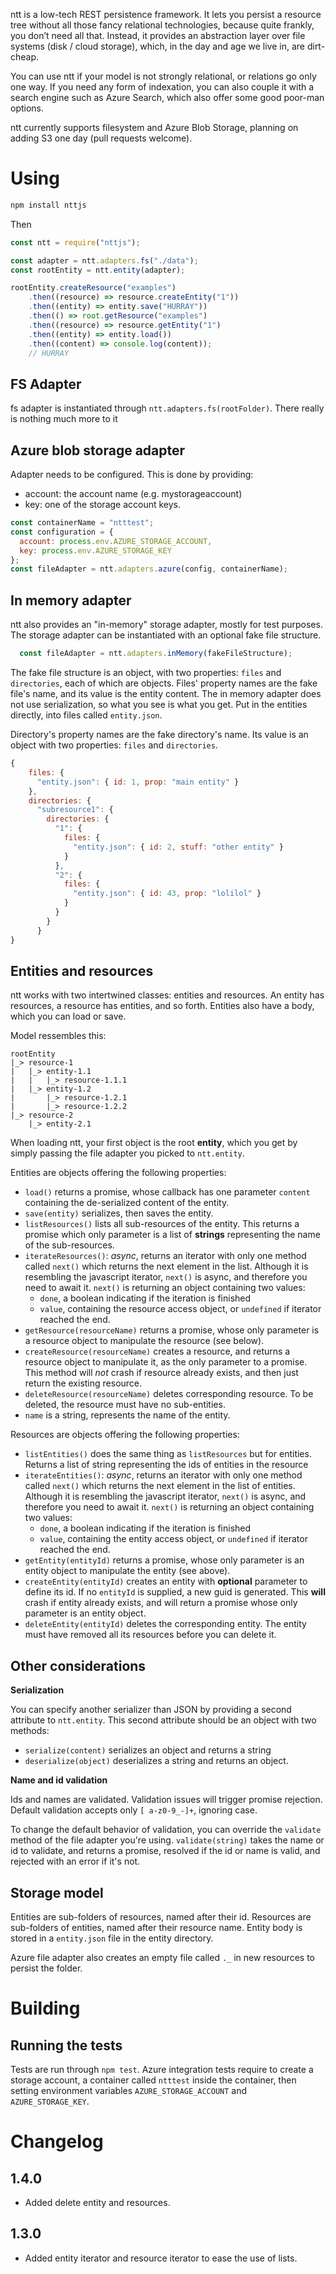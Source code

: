 ntt is a low-tech REST persistence framework. It lets you persist a 
resource tree without all those fancy relational technologies, because 
quite frankly, you don’t need all that. Instead, it provides an 
abstraction layer over file systems (disk / cloud storage), which, in 
the day and age we live in, are dirt-cheap.

You can use ntt if your model is not strongly relational, or relations 
go only one way. If you need any form of indexation, you can also 
couple it with a search engine such as Azure Search, which also offer 
some good poor-man options.

ntt currently supports filesystem and Azure Blob Storage, planning
on adding S3 one day (pull requests welcome).

# Using

```sh
npm install nttjs
```

Then

```js
const ntt = require("nttjs");

const adapter = ntt.adapters.fs("./data");
const rootEntity = ntt.entity(adapter);

rootEntity.createResource("examples")
    .then((resource) => resource.createEntity("1"))
    .then((entity) => entity.save("HURRAY"))
    .then(() => root.getResource("examples")
    .then((resource) => resource.getEntity("1")
    .then((entity) => entity.load())
    .then((content) => console.log(content));
    // HURRAY
```

## FS Adapter

fs adapter is instantiated through `ntt.adapters.fs(rootFolder)`. There
really is nothing much more to it

## Azure blob storage adapter

Adapter needs to be configured. This is done by providing:

- account: the account name (e.g. mystorageaccount)
- key: one of the storage account keys.

```js
const containerName = "ntttest";
const configuration = {
  account: process.env.AZURE_STORAGE_ACCOUNT,
  key: process.env.AZURE_STORAGE_KEY
};
const fileAdapter = ntt.adapters.azure(config, containerName);
```

## In memory adapter

ntt also provides an "in-memory" storage adapter, mostly for test
purposes. The storage adapter can be instantiated with an optional
fake file structure.

```js
  const fileAdapter = ntt.adapters.inMemory(fakeFileStructure);
```

The fake file structure is an object, with two properties: `files` and
`directories`, each of which are objects. Files' property names are the
fake file's name, and its value is the entity content. The in memory 
adapter does not use serialization, so what you see is what you get. Put
in the entities directly, into files called `entity.json`.

Directory's property names are the fake directory's name. Its value is
an object with two properties: `files` and `directories`.

```js
{
    files: {
      "entity.json": { id: 1, prop: "main entity" }
    },
    directories: {
      "subresource1": {
        directories: {
          "1": {
            files: {
              "entity.json": { id: 2, stuff: "other entity" }
            }
          },
          "2": {
            files: {
              "entity.json": { id: 43, prop: "lolilol" }
            }
          }
        }
      }
}
```

## Entities and resources

ntt works with two intertwined classes: entities and resources. An 
entity has resources, a resource has entities, and so forth. Entities
also have a body, which you can load or save.

Model ressembles this:
```
rootEntity
|_> resource-1
|   |_> entity-1.1
|   |   |_> resource-1.1.1
|   |_> entity-1.2
|       |_> resource-1.2.1
|       |_> resource-1.2.2
|_> resource-2
    |_> entity-2.1
```

When loading ntt, your first object is the root **entity**, which you get
by simply passing the file adapter you picked to `ntt.entity`.

Entities are objects offering the following properties:

- `load()` returns a promise, whose callback has one parameter
  `content` containing the de-serialized content of the entity.
- `save(entity)` serializes, then saves the entity.
- `listResources()` lists all sub-resources of the entity. This returns
  a promise which only parameter is a list of **strings** representing
  the name of the sub-resources.
- `iterateResources()`: _async_, returns an iterator with only one
  method called `next()` which returns the next element in the list.
  Although it is resembling the javascript iterator, `next()` is async, 
  and therefore you need to await it. `next()` is returning an object
  containing two values:
  - `done`, a boolean indicating if the iteration is finished
  - `value`, containing the resource access object, or `undefined` if
    iterator reached the end.
- `getResource(resourceName)` returns a promise, whose only parameter
  is a resource object to manipulate the resource (see below).
- `createResource(resourceName)` creates a resource, and returns a
  resource object to manipulate it, as the only parameter to a promise.
  This method will _not_ crash if resource already exists, and then 
  just return the existing resource.
- `deleteResource(resourceName)` deletes corresponding resource. 
  To be deleted, the resource must have no sub-entities.
- `name` is a string, represents the name of the entity.
  
Resources are objects offering the following properties:

- `listEntities()` does the same thing as `listResources` but for 
  entities. Returns a list of string representing the ids of entities
  in the resource
- `iterateEntities()`: _async_, returns an iterator with only one
  method called `next()` which returns the next element in the list of
  entities.
  Although it is resembling the javascript iterator, `next()` is async, 
  and therefore you need to await it. `next()` is returning an object
  containing two values:
  - `done`, a boolean indicating if the iteration is finished
  - `value`, containing the entity access object, or `undefined` if
    iterator reached the end.
- `getEntity(entityId)` returns a promise, whose only parameter
  is an entity object to manipulate the entity (see above).
- `createEntity(entityId)` creates an entity with **optional** parameter
  to define its id. If no `entityId` is supplied, a new guid is 
  generated. This **will** crash if entity already exists, and will
  return a promise whose only parameter is an entity object.
- `deleteEntity(entityId)` deletes the corresponding entity. The 
  entity must have removed all its resources before you can delete it.

## Other considerations


**Serialization**

You can specify another serializer than JSON by providing a second 
attribute to `ntt.entity`. This second attribute should be an object with
two methods:

- `serialize(content)` serializes an object and returns a string
- `deserialize(object)` deserializes a string and returns an object.

**Name and id validation**

Ids and names are validated. Validation issues will trigger promise
rejection. Default validation accepts only `[ a-z0-9_-]+`, ignoring
case.

To change the default behavior of validation, you can override the
`validate` method of the file adapter you're using. `validate(string)`
takes the name or id to validate, and returns a promise, resolved
if the id or name is valid, and rejected with an error if it's not. 

## Storage model

Entities are sub-folders of resources, named after their id. 
Resources are sub-folders of entities, named after their resource name.
Entity body is stored in a `entity.json` file in the entity directory.

Azure file adapter also creates an empty file called `._` in new
resources to persist the folder.

# Building 

## Running the tests

Tests are run through `npm test`. Azure integration tests require to
create a storage account, a container called `ntttest` inside the 
container, then setting environment variables `AZURE_STORAGE_ACCOUNT`
and `AZURE_STORAGE_KEY`.

# Changelog

## 1.4.0

- Added delete entity and resources.

## 1.3.0

- Added entity iterator and resource iterator to ease the use of
  lists.